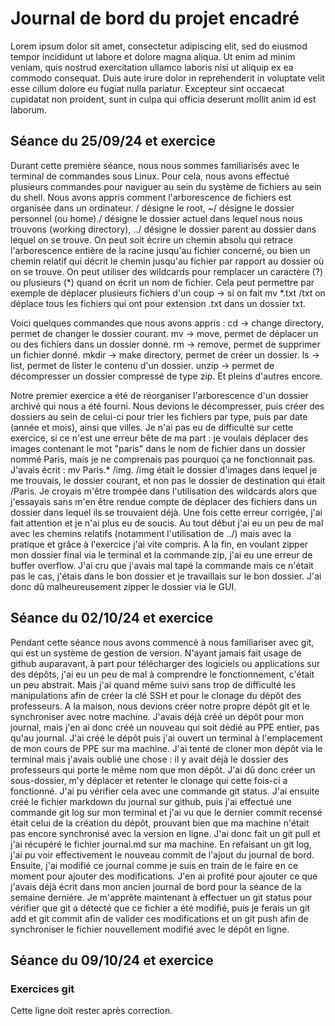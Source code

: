 # Journal de bord du projet encadré

Lorem ipsum dolor sit amet, consectetur adipiscing elit, sed do eiusmod tempor incididunt ut labore et dolore magna aliqua. Ut enim ad minim veniam, quis nostrud exercitation ullamco laboris nisi ut aliquip ex ea commodo consequat. Duis aute irure dolor in reprehenderit in voluptate velit esse cillum dolore eu fugiat nulla pariatur. Excepteur sint occaecat cupidatat non proident, sunt in culpa qui officia deserunt mollit anim id est laborum.

## Séance du 25/09/24 et exercice

Durant cette première séance, nous nous sommes familiarisés avec le terminal de commandes sous Linux. Pour cela, nous avons effectué plusieurs commandes pour naviguer au sein du système de fichiers au sein du shell. Nous avons appris comment l'arborescence de fichiers est organisée dans un ordinateur. / désigne le root, ~/ désigne le dossier personnel (ou home)./ désigne le dossier actuel dans lequel nous nous trouvons (working directory), ../ désigne le dossier parent au dossier dans lequel on se trouve. On peut soit écrire un chemin absolu qui retrace l'arborescence entière de la racine jusqu'au fichier concerné, ou bien un chemin relatif qui décrit le chemin jusqu'au fichier par rapport au dossier où on se trouve. On peut utiliser des wildcards pour remplacer un caractère (?) ou plusieurs (*) quand on écrit un nom de fichier. Cela peut permettre par exemple de déplacer plusieurs fichiers d'un coup -> si on fait mv *.txt /txt on déplace tous les fichiers qui ont pour extension .txt dans un dossier txt.

Voici quelques commandes que nous avons appris : cd -> change directory, permet de changer le dossier courant. mv -> move, permet de déplacer un ou des fichiers dans un dossier donné. rm -> remove, permet de supprimer un fichier donné. mkdir -> make directory, permet de créer un dossier. ls -> list, permet de lister le contenu d'un dossier. unzip -> permet de décompresser un dossier compressé de type zip. Et pleins d'autres encore.

Notre premier exercice a été de réorganiser l'arborescence d'un dossier archivé qui nous a été fourni. Nous devions le décompresser, puis créer des dossiers au sein de celui-ci pour trier les fichiers par type, puis par date (année et mois), ainsi que villes. Je n'ai pas eu de difficulté sur cette exercice, si ce n'est une erreur bête de ma part : je voulais déplacer des images contenant le mot "paris" dans le nom de fichier dans un dossier nommé Paris, mais je ne comprenais pas pourquoi ça ne fonctionnait pas. J'avais écrit : mv Paris.* /img. /img était le dossier d'images dans lequel je me trouvais, le dossier courant, et non pas le dossier de destination qui était /Paris. Je croyais m'être trompée dans l'utilisation des wildcards alors que j'essayais sans m'en être rendue compte de déplacer des fichiers dans un dossier dans lequel ils se trouvaient déjà. Une fois cette erreur corrigée, j'ai fait attention et je n'ai plus eu de soucis. Au tout début j'ai eu un peu de mal avec les chemins relatifs (notamment l'utilisation de ../) mais avec la pratique et grâce à l'exercice j'ai vite compris. A la fin, en voulant zipper mon dossier final via le terminal et la commande zip, j'ai eu une erreur de buffer overflow. J'ai cru que j'avais mal tapé la commande mais ce n'était pas le cas, j'étais dans le bon dossier et je travaillais sur le bon dossier. J'ai donc dû malheureusement zipper le dossier via le GUI.

## Séance du 02/10/24 et exercice

Pendant cette séance nous avons commencé à nous familiariser avec git, qui est un système de gestion de version. N'ayant jamais fait usage de github auparavant, à part pour télécharger des logiciels ou applications sur des dépôts, j'ai eu un peu de mal à comprendre le fonctionnement, c'était un peu abstrait. Mais j'ai quand même suivi sans trop de difficulté les manipulations afin de créer la clé SSH et pour le clonage du dépôt des professeurs.
A la maison, nous devions créer notre propre dépôt git et le synchroniser avec notre machine. J'avais déjà créé un dépôt pour mon journal, mais j'en ai donc créé un nouveau qui soit dédié au PPE entier, pas qu'au journal. J'ai créé le dépôt puis j'ai ouvert un terminal à l'emplacement de mon cours de PPE sur ma machine. J'ai tenté de cloner mon dépôt via le terminal mais j'avais oublié une chose : il y avait déjà le dossier des professeurs qui porte le même nom que mon dépôt. J'ai dû donc créer un sous-dossier, m'y déplacer et retenter le clonage qui cette fois-ci a fonctionné. J'ai pu vérifier cela avec une commande git status. J'ai ensuite créé le fichier markdown du journal sur github, puis j'ai effectué une commande git log sur mon terminal et j'ai vu que le dernier commit recensé était celui de la création du dépôt, prouvant bien que ma machine n'était pas encore synchronisé avec la version en ligne. J'ai donc fait un git pull et j'ai récupéré le fichier journal.md sur ma machine. En refaisant un git log, j'ai pu voir effectivement le nouveau commit de l'ajout du journal de bord. Ensuite, j'ai modifié ce journal comme je suis en train de le faire en ce moment pour ajouter des modifications. J'en ai profité pour ajouter ce que j'avais déjà écrit dans mon ancien journal de bord pour la séance de la semaine dernière. Je m'apprête maintenant à effectuer un git status pour vérifier que git a détecté que ce fichier a été modifié, puis je ferais un git add et git commit afin de valider ces modifications et un git push afin de synchroniser le fichier nouvellement modifié avec le dépôt en ligne.

## Séance du 09/10/24 et exercice

### Exercices git

Cette ligne doit rester après correction.
